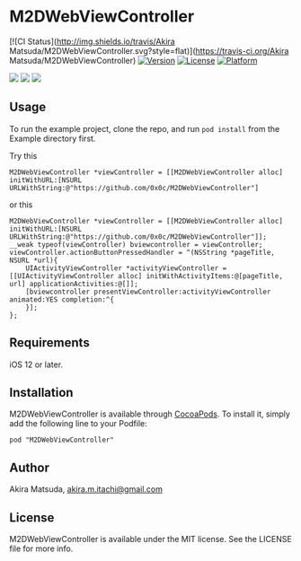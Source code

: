 # M2DWebViewController

[![CI Status](http://img.shields.io/travis/Akira Matsuda/M2DWebViewController.svg?style=flat)](https://travis-ci.org/Akira Matsuda/M2DWebViewController)
[![Version](https://img.shields.io/cocoapods/v/M2DWebViewController.svg?style=flat)](http://cocoadocs.org/docsets/M2DWebViewController)
[![License](https://img.shields.io/cocoapods/l/M2DWebViewController.svg?style=flat)](http://cocoadocs.org/docsets/M2DWebViewController)
[![Platform](https://img.shields.io/cocoapods/p/M2DWebViewController.svg?style=flat)](http://cocoadocs.org/docsets/M2DWebViewController)


![](https://raw.github.com/0x0c/M2DWebViewController/master/images/1.png)
![](https://raw.github.com/0x0c/M2DWebViewController/master/images/2.png)
![](https://raw.github.com/0x0c/M2DWebViewController/master/images/3.png)

## Usage

To run the example project, clone the repo, and run `pod install` from the Example directory first.

Try this

	M2DWebViewController *viewController = [[M2DWebViewController alloc] initWithURL:[NSURL URLWithString:@"https://github.com/0x0c/M2DWebViewController"]

or this

	M2DWebViewController *viewController = [[M2DWebViewController alloc] initWithURL:[NSURL URLWithString:@"https://github.com/0x0c/M2DWebViewController"]];
	__weak typeof(viewController) bviewcontroller = viewController;
	viewController.actionButtonPressedHandler = ^(NSString *pageTitle, NSURL *url){
		UIActivityViewController *activityViewController = [[UIActivityViewController alloc] initWithActivityItems:@[pageTitle, url] applicationActivities:@[]];
		[bviewcontroller presentViewController:activityViewController animated:YES completion:^{
		}];
	};

## Requirements
iOS 12 or later.

## Installation

M2DWebViewController is available through [CocoaPods](http://cocoapods.org). To install
it, simply add the following line to your Podfile:

    pod "M2DWebViewController"

## Author

Akira Matsuda, akira.m.itachi@gmail.com

## License

M2DWebViewController is available under the MIT license. See the LICENSE file for more info.

